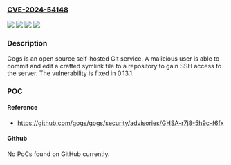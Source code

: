 ### [CVE-2024-54148](https://cve.mitre.org/cgi-bin/cvename.cgi?name=CVE-2024-54148)
![](https://img.shields.io/static/v1?label=Product&message=gogs&color=blue)
![](https://img.shields.io/static/v1?label=Version&message=%3D%20%3C%200.13.1%20&color=brighgreen)
![](https://img.shields.io/static/v1?label=Vulnerability&message=CWE-22%3A%20Improper%20Limitation%20of%20a%20Pathname%20to%20a%20Restricted%20Directory%20('Path%20Traversal')&color=brighgreen)
![](https://img.shields.io/static/v1?label=Vulnerability&message=CWE-61%3A%20UNIX%20Symbolic%20Link%20(Symlink)%20Following&color=brighgreen)

### Description

Gogs is an open source self-hosted Git service. A malicious user is able to commit and edit a crafted symlink file to a repository to gain SSH access to the server. The vulnerability is fixed in 0.13.1.

### POC

#### Reference
- https://github.com/gogs/gogs/security/advisories/GHSA-r7j8-5h9c-f6fx

#### Github
No PoCs found on GitHub currently.

